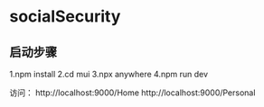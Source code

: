 # socialSecurity
## 启动步骤
1.npm install
2.cd mui
3.npx anywhere
4.npm run dev

访问：
http://localhost:9000/Home
http://localhost:9000/Personal
